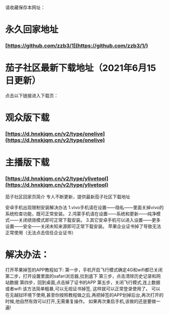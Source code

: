 请收藏保存本网址：
# 永久回家地址
### [https://github.com/zzb3/1](https://github.com/zzb3/1/)<br>

# 茄子社区最新下载地址（2021年6月15日更新）
点击以下链接进入下载页：

# 观众版下载
### [https://d.hnxkjqm.cn/v2/type/onelive](https://d.hnxkjqm.cn/v2/type/onelive)<br>

# 主播版下载 
### [https://d.hnxkjqm.cn/v2/type/ylivetool](https://d.hnxkjqm.cn/v2/type/ylivetool)<br>

茄子社区回家页简介
专人不断更新，提供最新茄子社区下载地址

安卓手机出现限制安装解决办法
1.vivo手机请在设置——隐私——里面关掉vivo的系统检查功能，既可正常安装。
2.鸿蒙手机请在设置——系统和更新——纯净模式——关闭绩效模式即可正常下载安装。
3.其它安卓手机可以进入设置——更多设置——安全——关闭未知来源即可正常下载安装。
苹果企业证书掉了导致无法正常使用（无法点击信任企业证书）
# 解决办法：
打开苹果掉签的APP教程如下: 
第一步，手机开启飞行模式确定4G和wifi都已关闭 
第二步，打开设置里面的safari浏览器,拉到底下 
第三步，点击清除历史记录和网站数据 
第四步，回到桌面,点击掉了证书的APP 
第五步，关闭飞行模式,连上数据或者wifi 
该方法简单粗暴,可以无视证书掉签, 这样就可以正常登录使用了。
可以在无越狱环境下使用,甚至你按照教程做之后,再把掉签的APP划掉后台,再次打开的时候,他自然有效可以打开,无需重复操作。
如果再次重启手机,该做的还是要做一遍!
